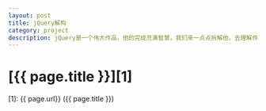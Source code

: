 ```yaml
---
layout: post
title: jQuery解构
category: project
description: jQuery是一个伟大作品，他的完成充满智慧，我们来一点点拆解他，去理解作者的思想精华。
---
```

# [{{ page.title }}][1]


[1]:    {{ page.url}}  ({{ page.title }})
